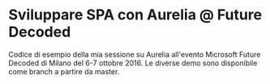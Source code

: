 # Sviluppare SPA con Aurelia @ Future Decoded

Codice di esempio della mia sessione su Aurelia all'evento Microsoft Future Decoded di Milano del 6-7 ottobre 2016.
Le diverse demo sono disponibile come branch a partire da master.
